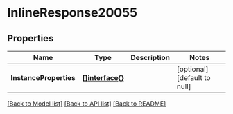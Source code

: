 # InlineResponse20055

## Properties
Name | Type | Description | Notes
------------ | ------------- | ------------- | -------------
**InstanceProperties** | [**[]interface{}**](interface{}.md) |  | [optional] [default to null]

[[Back to Model list]](../README.md#documentation-for-models) [[Back to API list]](../README.md#documentation-for-api-endpoints) [[Back to README]](../README.md)

